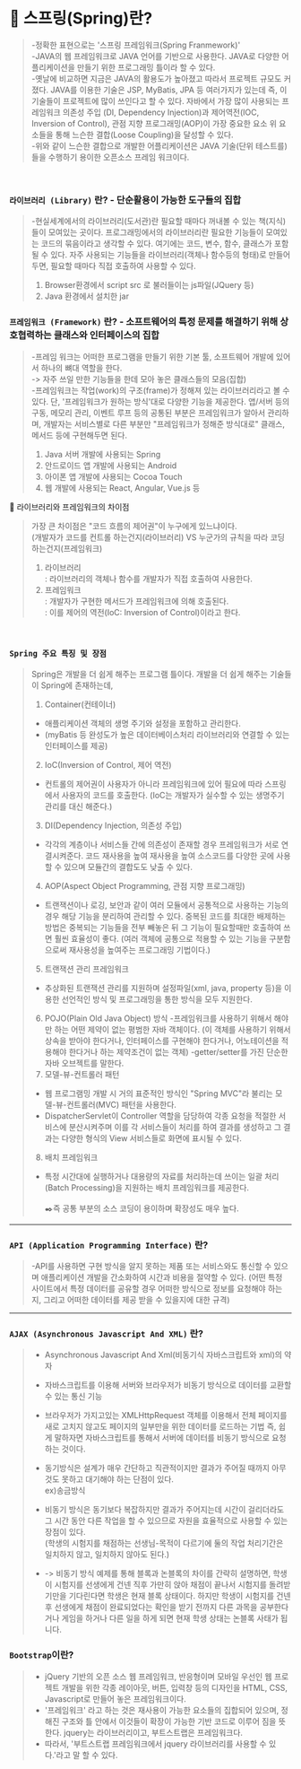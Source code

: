 # 📢 스프링(Spring)란?

>-정확한 표현으로는 '스프링 프레임워크(Spring Franmework)' <br/>
-JAVA의 웹 프레임워크로 JAVA 언어를 기반으로 사용한다. 
JAVA로 다양한 어플리케이션을 만들기 위한 프로그래밍 틀이라 할 수 있다. <br/>
-옛날에 비교하면 지금은 JAVA의 활용도가 높아졌고 따라서 프로젝트 규모도 커졌다. 
JAVA를 이용한 기술은 JSP, MyBatis, JPA 등 여러가지가 있는데 
즉, 이 기술들이 프로젝트에 많이 쓰인다고 할 수 있다. 
 >자바에서 가장 많이 사용되는 프레임워크 의존성 주입 (DI, Dependency Injection)과 
제어역전(IOC, Inversion of Control),
관점 지향 프로그래밍(AOP)이 가장 중요한 요소 위 요소들을 통해 느슨한 결합(Loose Coupling)을
달성할 수 있다. <br/>
-위와 같이 느슨한 결합으로 개발한 어플리케이션은 JAVA 기술(단위 테스트를) 들을 
수행하기 용이한 오픈소스 프레임 워크이다.

<br/>

### `라이브러리 (Library)` 란? - 단순활용이 가능한 도구들의 집합
> -현실세계에서의 라이브러리(도서관)란 필요할 때마다 꺼내볼 수 있는
책(지식)들이 모여있는 곳이다.
프로그래밍에서의 라이브러리란 필요한 기능들이 모여있는 코드의 묶음이라고
생각할 수 있다. 여기에는 코드, 변수, 함수, 클래스가 포함 될 수 있다.
자주 사용되는 기능들을 라이브러리(객체나 함수등의 형태)로 만들어두면,
필요할 때마다 직접 호출하여 사용할 수 있다.
> 1) Browser환경에서 script src 로 불러들이는 js파일(JQuery 등)
> 2) Java 환경에서 설치한 jar

### `프레임워크 (Framework)` 란? - 소프트웨어의 특정 문제를 해결하기 위해 상호협력하는 클래스와 인터페이스의 집합
> -프레임 워크는 어떠한 프로그램을 만들기 위한 기본 툴, 
소프트웨어 개발에 있어서 하나의 뼈대 역할을 한다. <br/>
->  자주 쓰일 만한 기능들을 한데 모아 놓은 클래스들의 모음(집합) <br/>
-프레임워크는 작업(work)의 구조(frame)가 정해져 있는 라이브러리라고 볼 수 있다.
단, '프레임워크가 원하는 방식'대로 다양한 기능을 제공한다.
앱/서버 등의 구동, 메모리 관리, 이벤트 루프 등의 공통된 부분은 
프레임워크가 알아서 관리하며, 개발자는 서비스별로 다른 부분만 
"프레임워크가 정해준 방식대로" 클래스, 메서드 등에 구현해두면 된다.
> 1) Java 서버 개발에 사용되는 Spring
> 2) 안드로이드 앱 개발에 사용되는 Android
> 3) 아이폰 앱 개발에 사용되는 Cocoa Touch
> 4) 웹 개발에 사용되는 React, Angular, Vue.js 등

📒  라이브러리와 프레임워크의 차이점 
> 가장 큰 차이점은 "코드 흐름의 제어권"이 누구에게 있느냐이다. <br/>
(개발자가 코드를 컨트롤 하는건지(라이브러리) VS 누군가의 규칙을 따라 코딩하는건지(프레임워크) <br/>
> 1. 라이브러리 <br/>
> : 라이브러리의 객체나 함수를 개발자가 직접 호출하여 사용한다. <br/>
> 2. 프레임워크 <br/>
> : 개발자가 구현한 메서드가 프레임워크에 의해 호출된다. <br/>
> : 이를 제어의 역전(IoC: Inversion of Control)이라고 한다.


<br/>

### `Spring 주요 특징 및 장점` 
> Spring은 개발을 더 쉽게 해주는 프로그램 틀이다. 
> 개발을 더 쉽게 해주는 기술들이 Spring에 존재하는데,
> 1. Container(컨테이너)
> - 애플리케이션 객체의 생명 주기와 설정을 포함하고 관리한다.
> - (myBatis 등 완성도가 높은 데이터베이스처리 라이브러리와 연결할 수 있는 인터페이스를 제공)
> 2. IoC(Inversion of Control, 제어 역전)
> - 컨트롤의 제어권이 사용자가 아니라 프레임워크에 있어 필요에 따라 스프링에서 사용자의 코드를 호출한다.
  (IoC는 개발자가 실수할 수 있는 생명주기 관리를 대신 해준다.)
> 3. DI(Dependency Injection, 의존성 주입)
> - 각각의 계층이나 서비스들 간에 의존성이 존재할 경우 프레임워크가 서로 연결시켜준다.
> 코드 재사용을 높여 재사용을 높여 소스코드를 다양한 곳에 사용할 수 있으며 모듈간의 결합도도 낮출 수 있다.
> 4. AOP(Aspect Object Programming, 관점 지향 프로그래밍)
> - 트랜잭션이나 로깅, 보안과 같이 여러 모듈에서 공통적으로 사용하는 기능의 경우 해당 기능을 분리하여 관리할 수 있다.
    중복된 코드를 최대한 배제하는 방법은 중복되는 기능들을 전부 빼놓은 뒤 그 기능이 
    필요할때만 호출하여 쓰면 훨씬 효율성이 좋다.
> (여러 객체에 공통으로 적용할 수 있는 기능을 구분함으로써 재사용성을 높여주는 프로그래밍 기법이다.)
> 5. 트랜잭션 관리 프레임워크
> - 추상화된 트랜잭션 관리를 지원하며 설정파일(xml, java, property 등)을 이용한 선언적인 방식 및 프로그래밍을 통한 방식을 모두 지원한다.
> 6. POJO(Plain Old Java Object) 방식
> -프레임워크를 사용하기 위해서 해야만 하는 어떤 제약이 없는 평범한 자바 객체이다.
> (이 객체를 사용하기 위해서 상속을 받아야 한다거나, 인터페이스를 구현해야 한다거나, 어노테이션을 적용해야 한다거나 하는 제약조건이 없는 객체)
> -getter/setter를 가진 단순한 자바 오브젝트를 말한다.
> 7. 모델-뷰-컨트롤러 패턴
> - 웹 프로그램밍 개발 시 거의 표준적인 방식인 "Spring MVC"라 불리는 모델-뷰-컨트롤러(MVC) 패턴을 사용한다.
> - DispatcherServlet이 Controller 역할을 담당하여 각종 요청을 적절한 
서비스에 분산시켜주며 이를 각 서비스들이 처리를 하여 결과를 생성하고 
그 결과는 다양한 형식의 View 서비스들로 화면에 표시될 수 있다.
> 8. 배치 프레임워크
> - 특정 시간대에 실행하거나 대용량의 자료를 처리하는데 쓰이는 일괄 처리(Batch Processing)을 지원하는 배치 프레임워크를 제공한다.<br/><br/>
✒️즉 공통 부분의 소스 코딩이 용이하며 확장성도 매우 높다.

------------------------------------------
### `API (Application Programming Interface)` 란?
> -API를 사용하면 구현 방식을 알지 못하는 제품 또는 서비스와도 통신할 수 있으며 애플리케이션 개발을 간소화하여 시간과 비용을 절약할 수 있다.
(어떤 특정 사이트에서 특정 데이터를 공유할 경우 어떠한 방식으로 정보를 요청해야 하는지, 그리고 어떠한 데이터를 제공 받을 수 있을지에 대한 규격)
-------------------------------------------
### `AJAX (Asynchronous Javascript And XML)` 란?

>- Asynchronous Javascript And Xml(비동기식 자바스크립트와 xml)의 약자
>- 자바스크립트를 이용해 서버와 브라우저가 비동기 방식으로 데이터를 교환할 수 있는 통신 기능
>- 브라우저가 가지고있는 XMLHttpRequest 객체를 이용해서 전체 페이지를 새로 고치지 않고도 페이지의 일부만을 위한 데이터를 로드하는 기법
  즉, 쉽게 말하자면 자바스크립트를 통해서 서버에 데이터를 비동기 방식으로 요청하는 것이다.
>
>- 동기방식은 설계가 매우 간단하고 직관적이지만 결과가 주어질 때까지 아무것도 못하고 대기해야 하는 단점이 있다. <br/>
ex)송금방식
>
>- 비동기 방식은 동기보다 복잡하지만 결과가 주어지는데 시간이 걸리더라도 
그 시간 동안 다른 작업을 할 수 있으므로 자원을 효율적으로 사용할 수 있는 장점이 있다. <br/>
(학생의 시험지를 채점하는 선생님-목적이 다르기에 둘의 작업 처리기간은 일치하지 않고, 일치하지 않아도 된다.)
>
>- -> 비동기 방식 예제를 통해 블록과 논블록의 차이를 간략히 설명하면,
학생이 시험지를 선생에게 건넨 직후 가만히 앉아 채점이 끝나서 시험지를 돌려받기만을 기다린다면 학생은 현재 블록 상태이다.
하지만 학생이 시험지를 건넨 후 선생에게 채점이 완료되었다는 확인을 받기 전까지 다른 과목을 공부한다거나 게임을 하거나 
다른 일을 하게 되면 현재 학생 상태는 논블록 사태가 됩니다.

### `Bootstrap`이란?
>- jQuery 기반의 오픈 소스 웹 프레임워크, 반응형이며 모바일 우선인 웹 프로젝트 개발을 
위한 각종 레이아웃, 버튼, 입력창 등의 디자인을 HTML, CSS, Javascript로 만들어 놓은 프레임워크이다.
>- '프레임워크' 라고 하는 것은 재사용이 가능한 요소들의 집합되어 있으며, 
정해진 구조와 틀 안에서 이것들이 확장이 가능한 기반 코드로 이루어 짐을 뜻한다. 
jquery는 라이브러리이고, 부트스트랩은 프레임워크다. 
>- 따라서, '부트스트랩 프레임워크에서 jquery 라이브러리를 사용할 수 있다.'라고 말 할 수 있다.






 